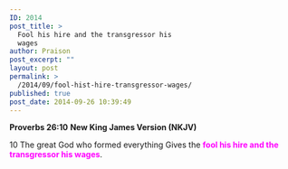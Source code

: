 ```yaml
---
ID: 2014
post_title: >
  Fool his hire and the transgressor his
  wages
author: Praison
post_excerpt: ""
layout: post
permalink: >
  /2014/09/fool-hist-hire-transgressor-wages/
published: true
post_date: 2014-09-26 10:39:49
---
```

<strong>Proverbs 26:10</strong>
<strong> New King James Version (NKJV)</strong>

10 The great God who formed everything
Gives the <span style="color: #ff00ff;"><strong>fool his hire and the transgressor his wages</strong></span>.